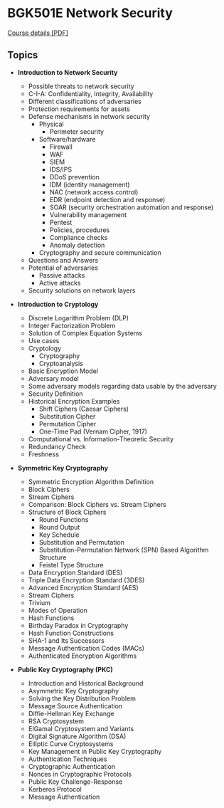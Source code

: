 BGK501E Network Security
========================

[Course details [PDF]](https://be.itu.edu.tr/docs/librariesprovider65/default-document-library/bgk501_ag-guvenligi.pdf?sfvrsn=751dd61b_0)

Topics
------

- **Introduction to Network Security**
    - Possible threats to network security
    - C-I-A: Confidentiality, Integrity, Availability
    - Different classifications of adversaries
    - Protection requirements for assets
    - Defense mechanisms in network security
        - Physical
            - Perimeter security
        - Software/hardware
            - Firewall
            - WAF
            - SIEM
            - IDS/IPS
            - DDoS prevention
            - IDM (identity management)
            - NAC (network access control)
            - EDR (endpoint detection and response)
            - SOAR (security orchestration automation and response)
            - Vulnerability management
            - Pentest
            - Policies, procedures
            - Compliance checks
            - Anomaly detection
        - Cryptography and secure communication
    - Questions and Answers
    - Potential of adversaries
        - Passive attacks
        - Active attacks
    - Security solutions on network layers

- **Introduction to Cryptology**
    - Discrete Logarithm Problem (DLP)
    - Integer Factorization Problem
    - Solution of Complex Equation Systems
    - Use cases
    - Cryptology
        - Cryptography
        - Cryptoanalysis
    - Basic Encryption Model
    - Adversary model
    - Some adversary models regarding data usable by the adversary
    - Security Definition
    - Historical Encryption Examples
        - Shift Ciphers (Caesar Ciphers)
        - Substitution Cipher
        - Permutation Cipher
        - One-Time Pad (Vernam Cipher, 1917)
    - Computational vs. Information-Theoretic Security
    - Redundancy Check
    - Freshness

- **Symmetric Key Cryptography**
    - Symmetric Encryption Algorithm Definition
    - Block Ciphers
    - Stream Ciphers
    - Comparison: Block Ciphers vs. Stream Ciphers
    - Structure of Block Ciphers
        - Round Functions
        - Round Output
        - Key Schedule
        - Substitution and Permutation
        - Substitution-Permutation Network (SPN) Based Algorithm Structure
        - Feistel Type Structure
    - Data Encryption Standard (DES)
    - Triple Data Encryption Standard (3DES)
    - Advanced Encryption Standard (AES)
    - Stream Ciphers
    - Trivium
    - Modes of Operation
    - Hash Functions
    - Birthday Paradox in Cryptography
    - Hash Function Constructions
    - SHA-1 and Its Successors
    - Message Authentication Codes (MACs)
    - Authenticated Encryption Algorithms

- **Public Key Cryptography (PKC)**
    - Introduction and Historical Background
    - Asymmetric Key Cryptography
    - Solving the Key Distribution Problem
    - Message Source Authentication
    - Diffie-Hellman Key Exchange
    - RSA Cryptosystem
    - ElGamal Cryptosystem and Variants
    - Digital Signature Algorithm (DSA)
    - Elliptic Curve Cryptosystems
    - Key Management in Public Key Cryptography
    - Authentication Techniques
    - Cryptographic Authentication
    - Nonces in Cryptographic Protocols
    - Public Key Challenge-Response
    - Kerberos Protocol
    - Message Authentication
